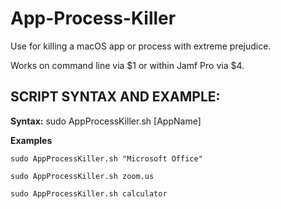 # App-Process-Killer

Use for killing a macOS app or process with extreme prejudice.

Works on command line via $1 or within Jamf Pro via $4.

## SCRIPT SYNTAX AND EXAMPLE:
**Syntax:** sudo AppProcessKiller.sh [AppName]

**Examples**

`sudo AppProcessKiller.sh "Microsoft Office"`

`sudo AppProcessKiller.sh zoom.us`

`sudo AppProcessKiller.sh calculator`
